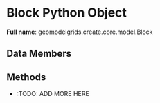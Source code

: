 # Block Python Object 

**Full name**: geomodelgrids.create.core.model.Block

## Data Members
## Methods

* :TODO: ADD MORE HERE
